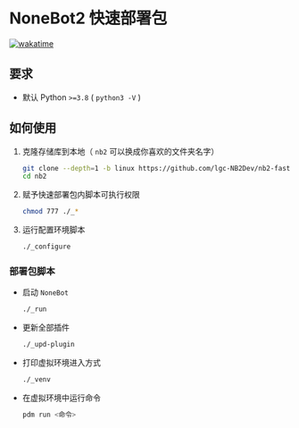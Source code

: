 <!-- markdownlint-disable MD031 -->

# NoneBot2 快速部署包

[![wakatime](https://wakatime.com/badge/user/b61b0f9a-f40b-4c82-bc51-0a75c67bfccf/project/11088243-4834-4b8d-91c3-5b765bd053d4.svg)](https://wakatime.com/badge/user/b61b0f9a-f40b-4c82-bc51-0a75c67bfccf/project/11088243-4834-4b8d-91c3-5b765bd053d4)

## 要求

- 默认 Python `>=3.8` ( `python3 -V` )

## 如何使用

1. 克隆存储库到本地（ `nb2` 可以换成你喜欢的文件夹名字）
   ```bash
   git clone --depth=1 -b linux https://github.com/lgc-NB2Dev/nb2-fast-deploy nb2
   cd nb2
   ```
2. 赋予快速部署包内脚本可执行权限
   ```bash
   chmod 777 ./_*
   ```
3. 运行配置环境脚本
   ```bash
   ./_configure
   ```

### 部署包脚本

- 启动 `NoneBot`
  ```bash
  ./_run
  ```
- 更新全部插件
  ```bash
  ./_upd-plugin
  ```
- 打印虚拟环境进入方式
  ```bash
  ./_venv
  ```
- 在虚拟环境中运行命令
  ```bash
  pdm run <命令>
  ```
